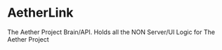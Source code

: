 # AetherLink

The Aether Project Brain/API. Holds all the NON Server/UI Logic for The Aether Project